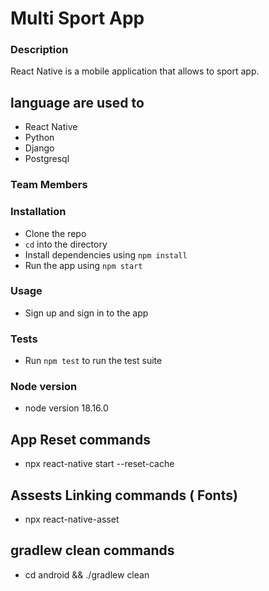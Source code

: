 # Multi Sport App

### Description 
React Native is a mobile application that allows to sport app.

## language are used to

- React Native
- Python
- Django
- Postgresql

### Team Members

### Installation

- Clone the repo
- `cd` into the directory
- Install dependencies using `npm install`
- Run the app using `npm start`

### Usage

- Sign up and sign in to the app


### Tests

- Run `npm test` to run the test suite

### Node version
- node version 18.16.0

## App Reset commands

- npx react-native start --reset-cache
## Assests Linking commands ( Fonts)

- npx react-native-asset

## gradlew clean commands

- cd android && ./gradlew clean
